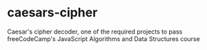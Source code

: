 # caesars-cipher
Caesar's cipher decoder, one of the required projects to pass freeCodeCamp's JavaScript Algorithms and Data Structures course
